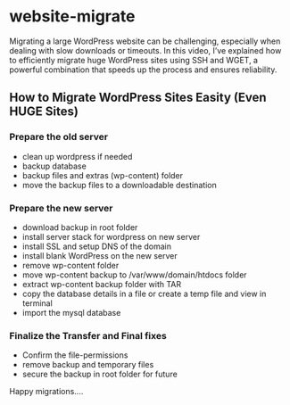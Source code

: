# website-migrate
Migrating a large WordPress website can be challenging, especially when dealing with slow downloads or timeouts. 
In this video, I’ve explained how to efficiently migrate huge WordPress sites using SSH and WGET, a powerful combination that speeds up the process and ensures reliability.

## How to Migrate WordPress Sites Easity (Even HUGE Sites)

### Prepare the old server
- clean up wordpress if needed
- backup database
- backup files and extras (wp-content) folder
- move the backup files to a downloadable destination

### Prepare the new server
- download backup in root folder
- install server stack for wordpress on new server
- install SSL and setup DNS of the domain
- install blank WordPress on the new server
- remove wp-content folder
- move wp-content backup to /var/www/domain/htdocs folder
- extract wp-content backup folder with TAR
- copy the database details in a file or create a temp file and view in terminal
- import the mysql database

### Finalize the Transfer and Final fixes

- Confirm the file-permissions
- remove backup and temporary files
- secure the backup in root folder for future

Happy migrations....
